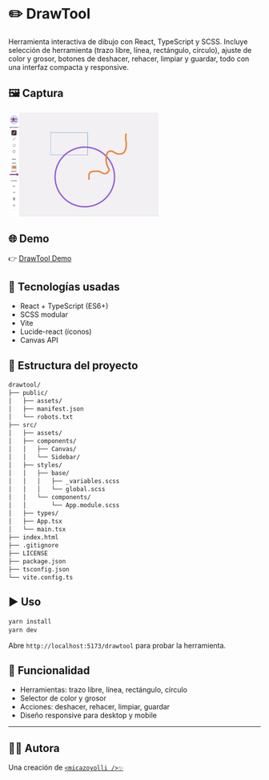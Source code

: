 # ✏️ DrawTool

Herramienta interactiva de dibujo con React, TypeScript y SCSS. Incluye selección de herramienta (trazo libre, línea, rectángulo, círculo), ajuste de color y grosor, botones de deshacer, rehacer, limpiar y guardar, todo con una interfaz compacta y responsive.

## 🖼️ Captura

<img alt="DrawTool Screenshot" src="public/assets/screenshot.png" width="300" />

## 🌐 Demo

👉 [DrawTool Demo](https://micazoyolli.github.io/drawtool/)

## 🚀 Tecnologías usadas

- React + TypeScript (ES6+)
- SCSS modular
- Vite
- Lucide-react (íconos)
- Canvas API

## 📁 Estructura del proyecto

```
drawtool/
├── public/
│   ├── assets/
│   ├── manifest.json
│   └── robots.txt
├── src/
│   ├── assets/
│   ├── components/
│   │   ├── Canvas/
│   │   └── Sidebar/
│   ├── styles/
│   │   ├── base/
│   │   │   ├── _variables.scss
│   │   │   └── global.scss
│   │   └── components/
│   │       └── App.module.scss
│   ├── types/
│   ├── App.tsx
│   └── main.tsx
├── index.html
├── .gitignore
├── LICENSE
├── package.json
├── tsconfig.json
└── vite.config.ts
```

## ▶️ Uso

```bash
yarn install
yarn dev
```

Abre `http://localhost:5173/drawtool` para probar la herramienta.

## 🧠 Funcionalidad

- Herramientas: trazo libre, línea, rectángulo, círculo
- Selector de color y grosor
- Acciones: deshacer, rehacer, limpiar, guardar
- Diseño responsive para desktop y mobile

---

## 👩‍💻 Autora

Una creación de [`<micazoyolli />✨`](https://nadia.dev)
